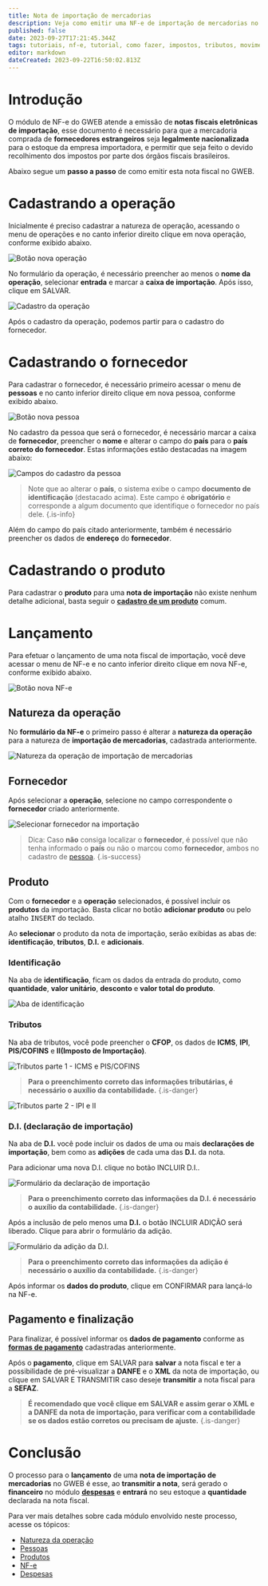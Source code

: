 ```yaml
---
title: Nota de importação de mercadorias
description: Veja como emitir uma NF-e de importação de mercadorias no GWEB.
published: false
date: 2023-09-27T17:21:45.344Z
tags: tutoriais, nf-e, tutorial, como fazer, impostos, tributos, movimentos, compras, importação
editor: markdown
dateCreated: 2023-09-22T16:50:02.813Z
---
```


# Introdução
O módulo de NF-e do GWEB atende a emissão de **notas fiscais eletrônicas de importação**, esse documento é necessário para que a mercadoria comprada de **fornecedores estrangeiros** seja **legalmente nacionalizada** para o estoque da empresa importadora, e permitir que seja feito o devido recolhimento dos impostos por parte dos órgãos fiscais brasileiros.

Abaixo segue um **passo a passo** de como emitir esta nota fiscal no GWEB.

# Cadastrando a operação

Inicialmente é preciso cadastrar a natureza de operação, acessando o menu de operações e no canto inferior direito clique em nova operação, conforme exibido abaixo.

![Botão nova operação](/tutoriais/nota-importacao/botao_nova_operacao.png)

No formulário da operação, é necessário preencher ao menos o **nome da operação**, selecionar **entrada** e marcar a **caixa de importação**. Após isso, clique em <span class="mat-button mat-accent">SALVAR</span>.

![Cadastro da operação](/tutoriais/nota-importacao/cadastro_operacao.png)

Após o cadastro da operação, podemos partir para o cadastro do fornecedor.

# Cadastrando o fornecedor

Para cadastrar o fornecedor, é necessário primeiro acessar o menu de **pessoas** e no canto inferior direito clique em nova pessoa, conforme exibido abaixo.

![Botão nova pessoa](/tutoriais/nota-importacao/botao_nova_pessoa.png)

No cadastro da pessoa que será o fornecedor, é necessário marcar a caixa de **fornecedor**, preencher o **nome** e alterar o campo do **país** para o **país correto do fornecedor**.
Estas informações estão destacadas na imagem abaixo:

![Campos do cadastro da pessoa](/tutoriais/nota-importacao/cadastro_pessoa.png)

> Note que ao alterar o **país**, o sistema exibe o campo **documento de identificação** (destacado acima). Este campo é **obrigatório** e corresponde a algum documento que identifique o fornecedor no país dele.
{.is-info}

Além do campo do país citado anteriormente, também é necessário preencher os dados de **endereço** do **fornecedor**.

# Cadastrando o produto

Para cadastrar o **produto** para uma **nota de importação** não existe nenhum detalhe adicional, basta seguir o [**cadastro de um produto**](/cadastros/produtos) comum.

# Lançamento

Para efetuar o lançamento de uma nota fiscal de importação, você deve acessar o menu de NF-e e no canto inferior direito clique em nova NF-e, conforme exibido abaixo.

![Botão nova NF-e](/tutoriais/nota-importacao/botao_nova_nfe.png)

## Natureza da operação

No **formulário da NF-e** o primeiro passo é alterar a **natureza da operação** para a natureza de **importação de mercadorias**, cadastrada anteriormente.

![Natureza da operação de importação de mercadorias](/tutoriais/nota-importacao/natureza_operacao_importacao.png)

## Fornecedor

Após selecionar a **operação**, selecione no campo correspondente o **fornecedor** criado anteriormente.

![Selecionar fornecedor na importação](/tutoriais/nota-importacao/fornecedor_importacao.png)

> Dica:
> Caso **não** consiga localizar o **fornecedor**, é possível que não tenha informado o **país** ou não o marcou como **fornecedor**, ambos no cadastro de [pessoa](/cadastros/pessoas).
{.is-success}

## Produto

Com o **fornecedor** e a **operação** selecionados, é possível incluir os **produtos** da importação. Basta clicar no botão **adicionar produto** ou pelo atalho <kbd>INSERT</kbd> do teclado.

Ao **selecionar** o produto da nota de importação, serão exibidas as abas de: **identificação**, **tributos**, **D.I.** e **adicionais**.

### Identificação
Na aba de **identificação**, ficam os dados da entrada do produto, como **quantidade**, **valor unitário**, **desconto** e **valor total do produto**.

![Aba de identificação](/tutoriais/nota-importacao/aba_identificacao_importacao.png)

### Tributos

Na aba de tributos, você pode preencher o **CFOP**, os dados de **ICMS**, **IPI**, **PIS/COFINS** e **II(Imposto de Importação)**.

![Tributos parte 1 - ICMS e PIS/COFINS](/tutoriais/nota-importacao/tributos_parte_1_icms_pis_cofins.png)

> **Para o preenchimento correto das informações tributárias, é necessário o auxílio da contabilidade.**
{.is-danger}

![Tributos parte 2 - IPI e II](/tutoriais/nota-importacao/tributos_parte_2_ipi_ii.png)

### D.I. (declaração de importação)

Na aba de **D.I.** você pode incluir os dados de uma ou mais **declarações de importação**, bem como as **adições** de cada uma das **D.I.** da nota.

Para adicionar uma nova D.I. clique no botão <span class="mat-button">INCLUIR D.I.</span>.

![Formulário da declaração de importação](/tutoriais/nota-importacao/formulario_di.png)

> **Para o preenchimento correto das informações da D.I. é necessário o auxílio da contabilidade.**
{.is-danger}

Após a inclusão de pelo menos uma **D.I.** o botão <span class="mat-button">INCLUIR ADIÇÃO</span> será liberado. Clique para abrir o formulário da adição.

![Formulário da adição da D.I.](/tutoriais/nota-importacao/formulario_adicao_di.png)

> **Para o preenchimento correto das informações da adição é necessário o auxílio da contabilidade.**
{.is-danger}

Após informar os **dados do produto**, clique em <span class="mat-button">CONFIRMAR</span> para lançá-lo na NF-e.

## Pagamento e finalização

Para finalizar, é possível informar os **dados de pagamento** conforme as [**formas de pagamento**](/cadastros/pagamentos) cadastradas anteriormente.

Após o **pagamento**, clique em <span class="mat-button mat-accent">SALVAR</span> para **salvar** a nota fiscal e ter a possibilidade de pré-visualizar a **DANFE** e o **XML** da nota de importação, ou clique em <span class="mat-button">SALVAR E TRANSMITIR</span> caso deseje **transmitir** a nota fiscal para a **SEFAZ**.

> **É recomendado que você clique em <span class="mat-button mat-accent">SALVAR</span> e assim gerar o XML e a DANFE da nota de importação, para verificar com a contabilidade se os dados estão corretos ou precisam de ajuste.**
{.is-danger}

# Conclusão

O processo para o **lançamento** de uma **nota de importação de mercadorias** no GWEB é esse, ao **transmitir a nota**, será gerado o **financeiro** no módulo [**despesas**](/financeiro/despesas) e **entrará** no seu estoque a **quantidade** declarada na nota fiscal.

Para ver mais detalhes sobre cada módulo envolvido neste processo, acesse os tópicos:

- [Natureza da operação](/pt-br/cadastros/operacoes)
- [Pessoas](/pt-br/cadastros/pessoas)
- [Produtos](/pt-br/cadastros/produtos)
- [NF-e](/pt-br/tutoriais/como-emitir-uma-nfe)
- [Despesas](/pt-br/financeiro/despesas)
